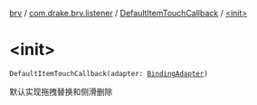 [brv](../../index.md) / [com.drake.brv.listener](../index.md) / [DefaultItemTouchCallback](index.md) / [&lt;init&gt;](./-init-.md)

# &lt;init&gt;

`DefaultItemTouchCallback(adapter: `[`BindingAdapter`](../../com.drake.brv/-binding-adapter/index.md)`)`

默认实现拖拽替换和侧滑删除

